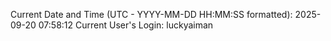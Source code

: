 Current Date and Time (UTC - YYYY-MM-DD HH:MM:SS formatted): 2025-09-20 07:58:12
Current User's Login: luckyaiman
